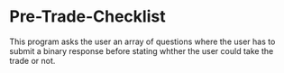 # Pre-Trade-Checklist
This program asks the user an array of questions where the user has to submit a binary response before stating whther the user could take the trade or not.
